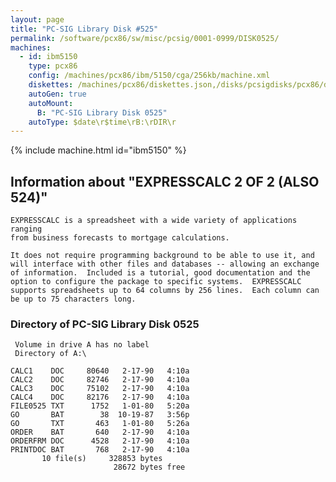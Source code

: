 ```yaml
---
layout: page
title: "PC-SIG Library Disk #525"
permalink: /software/pcx86/sw/misc/pcsig/0001-0999/DISK0525/
machines:
  - id: ibm5150
    type: pcx86
    config: /machines/pcx86/ibm/5150/cga/256kb/machine.xml
    diskettes: /machines/pcx86/diskettes.json,/disks/pcsigdisks/pcx86/diskettes.json
    autoGen: true
    autoMount:
      B: "PC-SIG Library Disk 0525"
    autoType: $date\r$time\rB:\rDIR\r
---
```


{% include machine.html id="ibm5150" %}

## Information about "EXPRESSCALC 2 OF 2 (ALSO 524)"

    EXPRESSCALC is a spreadsheet with a wide variety of applications ranging
    from business forecasts to mortgage calculations.
    
    It does not require programming background to be able to use it, and
    will interface with other files and databases -- allowing an exchange
    of information.  Included is a tutorial, good documentation and the
    option to configure the package to specific systems.  EXPRESSCALC
    supports spreadsheets up to 64 columns by 256 lines.  Each column can
    be up to 75 characters long.

### Directory of PC-SIG Library Disk 0525

     Volume in drive A has no label
     Directory of A:\

    CALC1    DOC     80640   2-17-90   4:10a
    CALC2    DOC     82746   2-17-90   4:10a
    CALC3    DOC     75102   2-17-90   4:10a
    CALC4    DOC     82176   2-17-90   4:10a
    FILE0525 TXT      1752   1-01-80   5:20a
    GO       BAT        38  10-19-87   3:56p
    GO       TXT       463   1-01-80   5:26a
    ORDER    BAT       640   2-17-90   4:10a
    ORDERFRM DOC      4528   2-17-90   4:10a
    PRINTDOC BAT       768   2-17-90   4:10a
           10 file(s)     328853 bytes
                           28672 bytes free
